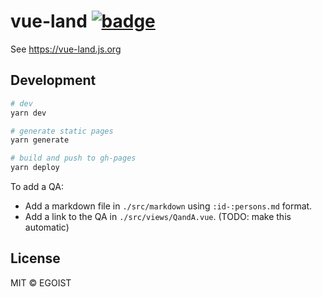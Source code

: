 # vue-land [![badge](https://img.shields.io/discord/325477692906536972.svg)](https://vue-land.js.org)

See https://vue-land.js.org

## Development

```bash
# dev
yarn dev

# generate static pages
yarn generate

# build and push to gh-pages
yarn deploy
```

To add a QA:

- Add a markdown file in `./src/markdown` using `:id-:persons.md` format.
- Add a link to the QA in `./src/views/QandA.vue`. (TODO: make this automatic)

## License

MIT &copy; EGOIST

